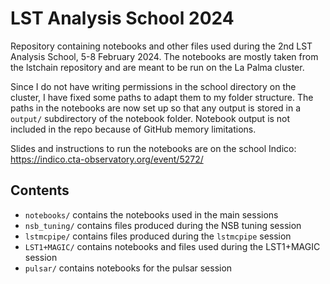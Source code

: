 # LST Analysis School 2024

Repository containing notebooks and other files used during the 2nd LST Analysis School, 5-8 February 2024. The notebooks are mostly taken from the lstchain repository and are meant to be run on the La Palma cluster. 

Since I do not have writing permissions in the school directory on the cluster,  I have fixed some paths to adapt them to my folder structure. The paths in the notebooks are now set up so that any output is stored in a `output/` subdirectory of the notebook folder. Notebook output is not included in the repo because of GitHub memory limitations.

Slides and instructions to run the notebooks are on the school Indico: https://indico.cta-observatory.org/event/5272/

## Contents

* `notebooks/` contains the notebooks used in the main sessions
* `nsb_tuning/` contains files produced during the NSB tuning session
* `lstmcpipe/` contains files produced during the `lstmcpipe` session
* `LST1+MAGIC/` contains notebooks and files used during the LST1+MAGIC session
* `pulsar/` contains notebooks for the pulsar session
